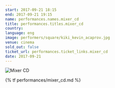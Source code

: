 ```yaml
---
start: 2017-09-21 18:15
end: 2017-09-21 19:15
name: performances.names.mixer_cd
title: performances.titles.mixer_cd
country: 
language: eng
image: performers/square/kiki_kevin_acaprov.jpg
venue: cinema
sold_out: false
ticket_url: performances.ticket_links.mixer_cd
date: 2017-09-21
---
```


<picture>
    <source media="(min-width: 1200px)" srcset="{% asset performers/wide/kiki_kevin_acaprov.jpg @path %}">
    <source media="(min-width: 768px)" srcset="{% asset performers/wide/kiki_kevin_acaprov.jpg @path %}">
    <img src="{% asset performers/square/kiki_kevin_acaprov.jpg @path %}" alt="Mixer CD">
</picture>

{% tf performances/mixer_cd.md %}
